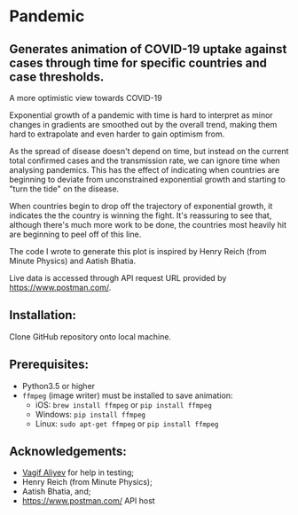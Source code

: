 # Pandemic

## Generates animation of COVID-19 uptake against cases through time for specific countries and case thresholds.

A more optimistic view towards COVID-19

Exponential growth of a pandemic with time is hard to interpret as minor changes in gradients are smoothed out by the overall trend, making them hard to extrapolate and even harder to gain optimism from.

As the spread of disease doesn't depend on time, but instead on the current total confirmed cases and the transmission rate, we can ignore time when analysing pandemics. This has the effect of indicating when countries are beginning to deviate from unconstrained exponential growth and starting to "turn the tide" on the disease.

When countries begin to drop off the trajectory of exponential growth, it indicates the the country is winning the fight. It's reassuring to see that, although there's much more work to be done, the countries most heavily hit are beginning to peel off of this line.

The code I wrote to generate this plot is inspired by Henry Reich (from Minute Physics) and Aatish Bhatia.

Live data is accessed through API request URL provided by https://www.postman.com/.

## Installation:
Clone GitHub repository onto local machine.

## Prerequisites:
* Python3.5 or higher
* `ffmpeg` (image writer) must be installed to save animation:
    - iOS: `brew install ffmpeg` or `pip install ffmpeg`
    - Windows: `pip install ffmpeg`
    - Linux: `sudo apt-get ffmpeg` or `pip install ffmpeg`
    
## Acknowledgements:
* [Vagif Aliyev](https://github.com/vagifaliyev) for help in testing;
* Henry Reich (from Minute Physics);
* Aatish Bhatia, and;
* https://www.postman.com/ API host
